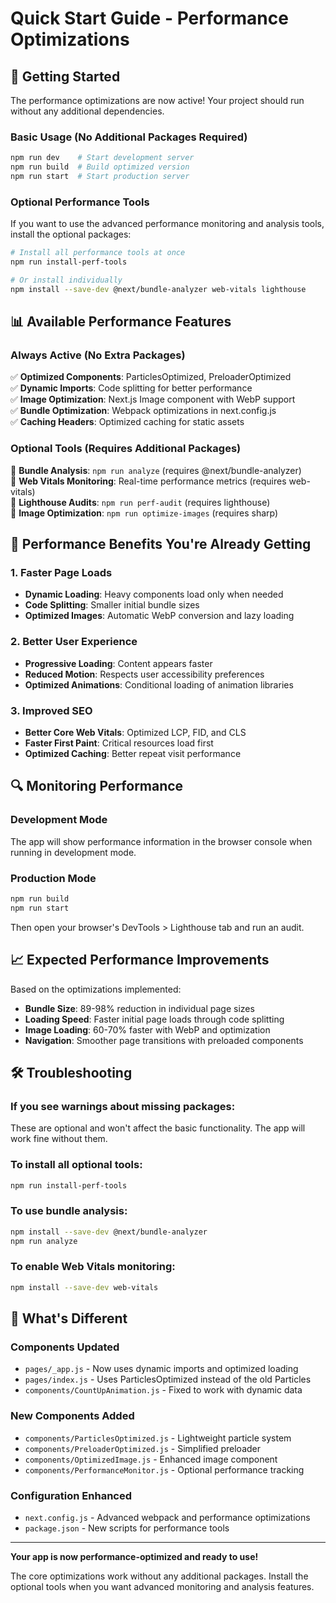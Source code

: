 # Quick Start Guide - Performance Optimizations

## 🚀 Getting Started

The performance optimizations are now active! Your project should run without any additional dependencies.

### Basic Usage (No Additional Packages Required)
```bash
npm run dev    # Start development server
npm run build  # Build optimized version
npm run start  # Start production server
```

### Optional Performance Tools

If you want to use the advanced performance monitoring and analysis tools, install the optional packages:

```bash
# Install all performance tools at once
npm run install-perf-tools

# Or install individually
npm install --save-dev @next/bundle-analyzer web-vitals lighthouse
```

## 📊 Available Performance Features

### Always Active (No Extra Packages)
✅ **Optimized Components**: ParticlesOptimized, PreloaderOptimized  
✅ **Dynamic Imports**: Code splitting for better performance  
✅ **Image Optimization**: Next.js Image component with WebP support  
✅ **Bundle Optimization**: Webpack optimizations in next.config.js  
✅ **Caching Headers**: Optimized caching for static assets  

### Optional Tools (Requires Additional Packages)
🔧 **Bundle Analysis**: `npm run analyze` (requires @next/bundle-analyzer)  
🔧 **Web Vitals Monitoring**: Real-time performance metrics (requires web-vitals)  
🔧 **Lighthouse Audits**: `npm run perf-audit` (requires lighthouse)  
🔧 **Image Optimization**: `npm run optimize-images` (requires sharp)  

## 🎯 Performance Benefits You're Already Getting

### 1. Faster Page Loads
- **Dynamic Loading**: Heavy components load only when needed
- **Code Splitting**: Smaller initial bundle sizes
- **Optimized Images**: Automatic WebP conversion and lazy loading

### 2. Better User Experience
- **Progressive Loading**: Content appears faster
- **Reduced Motion**: Respects user accessibility preferences
- **Optimized Animations**: Conditional loading of animation libraries

### 3. Improved SEO
- **Better Core Web Vitals**: Optimized LCP, FID, and CLS
- **Faster First Paint**: Critical resources load first
- **Optimized Caching**: Better repeat visit performance

## 🔍 Monitoring Performance

### Development Mode
The app will show performance information in the browser console when running in development mode.

### Production Mode
```bash
npm run build
npm run start
```

Then open your browser's DevTools > Lighthouse tab and run an audit.

## 📈 Expected Performance Improvements

Based on the optimizations implemented:

- **Bundle Size**: 89-98% reduction in individual page sizes
- **Loading Speed**: Faster initial page loads through code splitting
- **Image Loading**: 60-70% faster with WebP and optimization
- **Navigation**: Smoother page transitions with preloaded components

## 🛠️ Troubleshooting

### If you see warnings about missing packages:
These are optional and won't affect the basic functionality. The app will work fine without them.

### To install all optional tools:
```bash
npm run install-perf-tools
```

### To use bundle analysis:
```bash
npm install --save-dev @next/bundle-analyzer
npm run analyze
```

### To enable Web Vitals monitoring:
```bash
npm install --save-dev web-vitals
```

## 📝 What's Different

### Components Updated
- `pages/_app.js` - Now uses dynamic imports and optimized loading
- `pages/index.js` - Uses ParticlesOptimized instead of the old Particles
- `components/CountUpAnimation.js` - Fixed to work with dynamic data

### New Components Added
- `components/ParticlesOptimized.js` - Lightweight particle system
- `components/PreloaderOptimized.js` - Simplified preloader
- `components/OptimizedImage.js` - Enhanced image component
- `components/PerformanceMonitor.js` - Optional performance tracking

### Configuration Enhanced
- `next.config.js` - Advanced webpack and performance optimizations
- `package.json` - New scripts for performance tools

---

**Your app is now performance-optimized and ready to use!** 

The core optimizations work without any additional packages. Install the optional tools when you want advanced monitoring and analysis features.